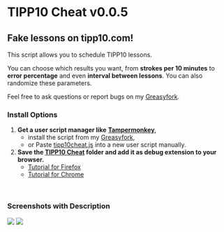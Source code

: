 # TIPP10 Cheat v0.0.5

<h2>Fake lessons on tipp10.com!</h2>
<p>This script allows you to schedule TIPP10 lessons.</p>
<p>You can choose which results you want, from <strong>strokes per 10 minutes</strong> to <strong>error percentage</strong> and even <strong>interval between lessons</strong>. You can also randomize these parameters.</p>
<p>Feel free to ask questions or report bugs on my <a href="https://greasyfork.org/en/scripts/430017-tipp10-cheat">Greasyfork</a>.</p>

<h3>Install Options</h3>

1. **Get a user script manager like** <a href="https://www.tampermonkey.net/">**Tampermonkey**</a>,
   - install the script from my <a href="https://greasyfork.org/en/scripts/430017-tipp10-cheat">Greasyfork</a>,
   - or Paste <a href="/TIPP10 Cheat/tipp10cheat.js">tipp10cheat.js</a> into a new user script manually.
2. **Save the <a href="/TIPP10 Cheat/">TIPP10 Cheat</a> folder and add it as debug extension to your browser.**
   - <a href="https://youtu.be/J7el77F1ckg">Tutorial for Firefox</a>
   - <a href="https://youtu.be/oswjtLwCUqg">Tutorial for Chrome</a>

<br>

<!-- Screenshots: https://imgur.com/a/BKq9Dcx -->
<h3>Screenshots with Description</h3>
<img src="https://i.imgur.com/YfwuNgK.png"></img>
<img src="https://i.imgur.com/dB4R5Co.png"></img>